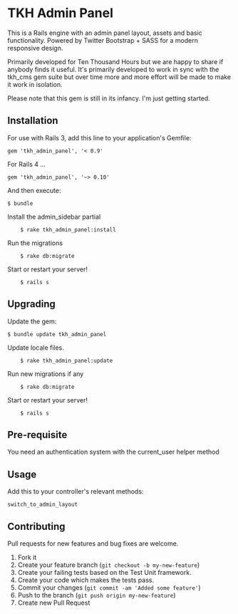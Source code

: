 # TKH Admin Panel

This is a Rails engine with an admin panel layout, assets and basic functionality. Powered by Twitter Bootstrap + SASS for a modern responsive design.

Primarily developed for Ten Thousand Hours but we are happy to share if anybody finds it useful. It's primarily developed to work in sync with the tkh_cms gem suite but over time more and more effort will be made to make it work in isolation.

Please note that this gem is still in its infancy. I'm just getting started.

## Installation

For use with Rails 3, add this line to your application's Gemfile:

    gem 'tkh_admin_panel', '< 0.9'

For Rails 4 ...

    gem 'tkh_admin_panel', '~> 0.10'

And then execute:

    $ bundle

Install the admin_sidebar partial

		$ rake tkh_admin_panel:install

Run the migrations

		$ rake db:migrate

Start or restart your server!

		$ rails s


## Upgrading

Update the gem:

    $ bundle update tkh_admin_panel

Update locale files.

		$ rake tkh_admin_panel:update

Run new migrations if any

		$ rake db:migrate

Start or restart your server!

		$ rails s


## Pre-requisite

You need an authentication system with the current_user helper method


## Usage

Add this to your controller's relevant methods:

    switch_to_admin_layout


## Contributing

Pull requests for new features and bug fixes are welcome.

1. Fork it
2. Create your feature branch (`git checkout -b my-new-feature`)
3. Create your failing tests based on the Test Unit framework.
4. Create your code which makes the tests pass.
5. Commit your changes (`git commit -am 'Added some feature'`)
6. Push to the branch (`git push origin my-new-feature`)
7. Create new Pull Request
